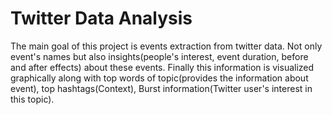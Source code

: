 # Twitter Data Analysis

The main goal of this project is events extraction from twitter data. Not only event's names but also insights(people's interest, event duration, before and after effects) about these events. Finally this information is visualized graphically along with top words of topic(provides the information about event), top hashtags(Context), Burst information(Twitter user's interest in this topic).
